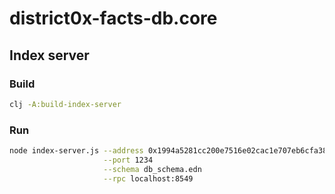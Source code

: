 # district0x-facts-db.core

## Index server
### Build
```bash
clj -A:build-index-server
```

### Run
```bash
node index-server.js --address 0x1994a5281cc200e7516e02cac1e707eb6cfa388e \
                     --port 1234                                          \
                     --schema db_schema.edn                               \
                     --rpc localhost:8549
```
